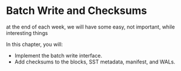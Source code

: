 # Batch Write and Checksums

<!-- ![Chapter Overview](./lsm-tutorial/week2-07-overview.svg) -->

at the end of each week, we will have some easy, not important, while interesting things

In this chapter, you will:

* Implement the batch write interface.
* Add checksums to the blocks, SST metadata, manifest, and WALs.
